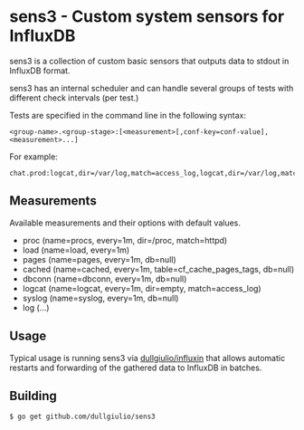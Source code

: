 # sens3 - Custom system sensors for InfluxDB

sens3 is a collection of custom basic sensors that outputs data to stdout in InfluxDB format.

sens3 has an internal scheduler and can handle several groups of tests with different check intervals (per test.)

Tests are specified in the command line in the following syntax:
```
<group-name>.<group-stage>:[<measurement>[,conf-key=conf-value],<measurement>...]
```

For example:
```
chat.prod:logcat,dir=/var/log,match=access_log,logcat,dir=/var/log,match=error_log,proc,every=5m,match=httpd
```

## Measurements

Available measurements and their options with default values.

* proc (name=procs, every=1m, dir=/proc, match=httpd)
* load (name=load, every=1m)
* pages (name=pages, every=1m, db=null)
* cached (name=cached, every=1m, table=cf_cache_pages_tags, db=null)
* dbconn (name=dbconn, every=1m, db=null)
* logcat (name=logcat, every=1m, dir=empty, match=access_log)
* syslog (name=syslog, every=1m, db=null)
* log (...)

## Usage

Typical usage is running sens3 via [dullgiulio/influxin](https://github.com/dullgiulio/influxin) that allows
automatic restarts and forwarding of the gathered data to InfluxDB in batches.

## Building

```
$ go get github.com/dullgiulio/sens3
```
